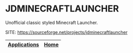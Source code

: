 # JDMINECRAFTLAUNCHER

 Unofficial classic styled Minecraft Launcher.

 SITE: https://sourceforge.net/projects/jdminecraftlauncher

 | [Applications](https://portable-linux-apps.github.io/apps.html) | [Home](https://portable-linux-apps.github.io)
 | --- | --- |
